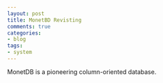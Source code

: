 ```yaml
---
layout: post
title: MonetBD Revisting
comments: true
categories:
- blog
tags:
- system
---
```


MonetDB is a pioneering column-oriented database.
